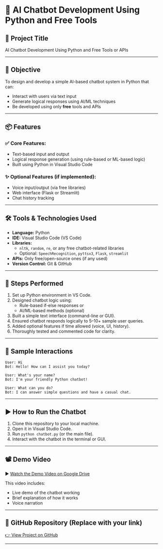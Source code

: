 
# 🤖 AI Chatbot Development Using Python and Free Tools

## 📌 Project Title
AI Chatbot Development Using Python and Free Tools or APIs

---

## 🎯 Objective
To design and develop a simple AI-based chatbot system in Python that can:
- Interact with users via text input
- Generate logical responses using AI/ML techniques
- Be developed using only **free** tools and APIs

---

## 📦 Features

### ✅ Core Features:
- Text-based input and output
- Logical response generation (using rule-based or ML-based logic)
- Built using Python in Visual Studio Code

### ✨ Optional Features (if implemented):
- Voice input/output (via free libraries)
- Web interface (Flask or Streamlit)
- Chat history tracking

---

## 🛠️ Tools & Technologies Used
- **Language:** Python
- **IDE:** Visual Studio Code (VS Code)
- **Libraries:** 
  - `nltk`, `random`, `re`, or any free chatbot-related libraries
  - Optional: `SpeechRecognition`, `pyttsx3`, `Flask`, `streamlit`
- **APIs:** Only free/open-source ones (if any used)
- **Version Control:** Git & GitHub

---

## 🔧 Steps Performed
1. Set up Python environment in VS Code.
2. Designed chatbot logic using:
   - Rule-based if-else responses or
   - AI/ML-based methods (optional)
3. Built a simple text interface (command-line or GUI).
4. Ensured chatbot responds logically to 5–10+ sample user queries.
5. Added optional features if time allowed (voice, UI, history).
6. Thoroughly tested and commented code for clarity.

---

## 💬 Sample Interactions
```
User: Hi
Bot: Hello! How can I assist you today?

User: What's your name?
Bot: I'm your friendly Python chatbot!

User: What can you do?
Bot: I can answer simple questions and have a casual chat.
```

---

## ▶️ How to Run the Chatbot
1. Clone this repository to your local machine.
2. Open it in Visual Studio Code.
3. Run `python chatbot.py` (or the main file).
4. Interact with the chatbot in the terminal or GUI.

---

## 📽️ Demo Video

▶️ [Watch the Demo Video on Google Drive](https://drive.google.com/file/d/1Y0Hg4qDmB9jk6MpiUyg4on1tozFFo3Z4/view?usp=sharing)

This video includes:
- Live demo of the chatbot working
- Brief explanation of how it works
- Voice narration

---

## 🔗 GitHub Repository (Replace with your link)
[👉 View Project on GitHub](https://github.com/shafsoft2010/chatbot_gui)

---

